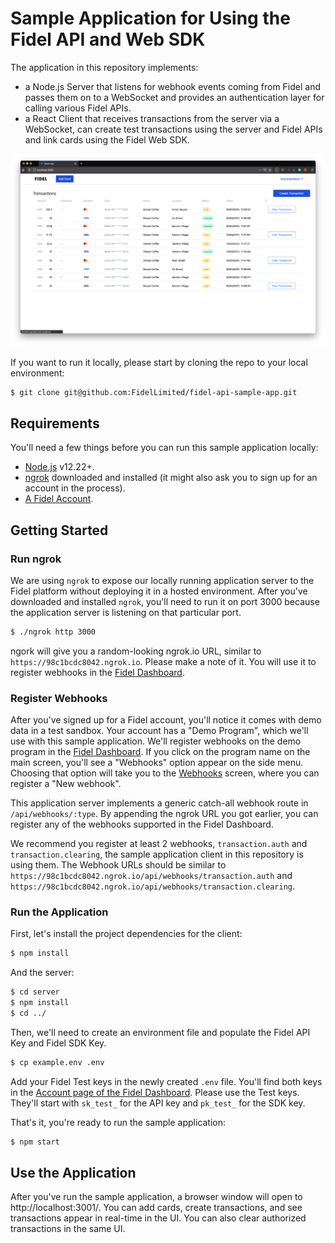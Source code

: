# Sample Application for Using the Fidel API and Web SDK

The application in this repository implements:
- a Node.js Server that listens for webhook events coming from Fidel and passes them on to a WebSocket and provides an authentication layer for calling various Fidel APIs.
- a React Client that receives transactions from the server via a WebSocket, can create test transactions using the server and Fidel APIs and link cards using the Fidel Web SDK.

![screenshot.png](screenshot.png)

If you want to run it locally, please start by cloning the repo to your local environment:

```sh
$ git clone git@github.com:FidelLimited/fidel-api-sample-app.git
```

## Requirements

You'll need a few things before you can run this sample application locally:
- [Node.js](https://nodejs.org/en/) v12.22+.
- [ngrok](https://ngrok.com/download) downloaded and installed (it might also ask you to sign up for an account in the process).
- [A Fidel Account](https://dashboard.fidel.uk/sign-up?ref=github-sample).

## Getting Started

### Run ngrok

We are using `ngrok` to expose our locally running application server to the Fidel platform without deploying it in a hosted environment. After you've downloaded and installed `ngrok`, you'll need to run it on port 3000 because the application server is listening on that particular port.

```sh
$ ./ngrok http 3000
```

ngork will give you a random-looking ngrok.io URL, similar to `https://98c1bcdc8042.ngrok.io`. Please make a note of it. You will use it to register webhooks in the [Fidel Dashboard](https://dashboard.fidel.uk/webhooks).

### Register Webhooks

After you've signed up for a Fidel account, you'll notice it comes with demo data in a test sandbox. Your account has a "Demo Program", which we'll use with this sample application. We'll register webhooks on the demo program in the [Fidel Dashboard](https://dashboard.fidel.uk/programs). If you click on the program name on the main screen, you'll see a "Webhooks" option appear on the side menu. Choosing that option will take you to the [Webhooks](https://dashboard.fidel.uk/webhooks) screen, where you can register a "New webhook".

This application server implements a generic catch-all webhook route in `/api/webhooks/:type`. By appending the ngrok URL you got earlier, you can register any of the webhooks supported in the Fidel Dashboard.

We recommend you register at least 2 webhooks, `transaction.auth` and `transaction.clearing`, the sample application client in this repository is using them. The Webhook URLs should be similar to `https://98c1bcdc8042.ngrok.io/api/webhooks/transaction.auth` and `https://98c1bcdc8042.ngrok.io/api/webhooks/transaction.clearing`.

### Run the Application

First, let's install the project dependencies for the client:

```sh
$ npm install
```

And the server:

```sh
$ cd server
$ npm install
$ cd ../
```

Then, we'll need to create an environment file and populate the Fidel API Key and Fidel SDK Key. 

```sh
$ cp example.env .env
```
Add your Fidel Test keys in the newly created `.env` file. You'll find both keys in the [Account page of the Fidel Dashboard](https://dashboard.fidel.uk/account/plan). Please use the Test keys. They'll start with `sk_test_` for the API key and `pk_test_` for the SDK key.

That's it, you're ready to run the sample application:

```sh
$ npm start
```

## Use the Application

After you've run the sample application, a browser window will open to http://localhost:3001/. You can add cards, create transactions, and see transactions appear in real-time in the UI. You can also clear authorized transactions in the same UI.